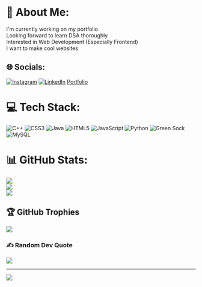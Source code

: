# 💫 About Me:
I'm currently working on my portfolio<br>Looking forward to learn DSA thoroughly<br>Interested in Web Development (Especially Frontend)<br>I want to make cool websites<br>


## 🌐 Socials:
[![Instagram](https://img.shields.io/badge/Instagram-%23E4405F.svg?logo=Instagram&logoColor=white)](https://instagram.com/frozenfalcon95) [![LinkedIn](https://img.shields.io/badge/LinkedIn-%230077B5.svg?logo=linkedin&logoColor=white)](https://www.linkedin.com/in/ajinkya-chavan-291b4228b/) 
[Portfolio](https://ajinkyachavan-portfolio.netlify.app/) 

# 💻 Tech Stack:
![C++](https://img.shields.io/badge/c++-%2300599C.svg?style=for-the-badge&logo=c%2B%2B&logoColor=white) ![CSS3](https://img.shields.io/badge/css3-%231572B6.svg?style=for-the-badge&logo=css3&logoColor=white) ![Java](https://img.shields.io/badge/java-%23ED8B00.svg?style=for-the-badge&logo=openjdk&logoColor=white) ![HTML5](https://img.shields.io/badge/html5-%23E34F26.svg?style=for-the-badge&logo=html5&logoColor=white) ![JavaScript](https://img.shields.io/badge/javascript-%23323330.svg?style=for-the-badge&logo=javascript&logoColor=%23F7DF1E) ![Python](https://img.shields.io/badge/python-3670A0?style=for-the-badge&logo=python&logoColor=ffdd54) ![Green Sock](https://img.shields.io/badge/green%20sock-88CE02?style=for-the-badge&logo=greensock&logoColor=white) ![MySQL](https://img.shields.io/badge/mysql-4479A1.svg?style=for-the-badge&logo=mysql&logoColor=white)
# 📊 GitHub Stats:
![](https://github-readme-stats.vercel.app/api?username=FrozenFalcon-Byte&theme=dark&hide_border=false&include_all_commits=false&count_private=true)<br/>
![](https://github-readme-streak-stats.herokuapp.com/?user=FrozenFalcon-Byte&theme=dark&hide_border=false)<br/>
![](https://github-readme-stats.vercel.app/api/top-langs/?username=FrozenFalcon-Byte&theme=dark&hide_border=false&include_all_commits=false&count_private=true&layout=compact)

## 🏆 GitHub Trophies
![](https://github-profile-trophy.vercel.app/?username=FrozenFalcon-Byte&theme=radical&no-frame=true&no-bg=false&margin-w=4)

### ✍️ Random Dev Quote
![](https://quotes-github-readme.vercel.app/api?type=horizontal&theme=radical)

---
[![](https://visitcount.itsvg.in/api?id=FrozenFalcon-Byte&icon=2&color=1)](https://visitcount.itsvg.in)

<!-- Proudly created with GPRM ( https://gprm.itsvg.in ) -->
